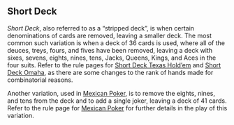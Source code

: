 Short Deck
----------

*Short Deck*, also referred to as a “stripped deck”, is when certain
denominations of cards are removed, leaving a smaller deck. The most common
such variation is when a deck of 36 cards is used, where all of the deuces,
treys, fours, and fives have been removed, leaving a deck with sixes, sevens,
eights, nines, tens, Jacks, Queens, Kings, and Aces in the four suits. Refer to
the rule pages for [Short Deck Texas Hold’em](short-deck-texas-holdem.md) and
[Short Deck Omaha](short-deck-omaha.md), as there are some changes to the rank
of hands made for combinatorial reasons.

Another variation, used in [Mexican Poker](mexican-poker.md), is to remove the
eights, nines, and tens from the deck and to add a single joker, leaving a deck
of 41 cards. Refer to the rule page for [Mexican Poker](./mexican-poker.md) for
further details in the play of this variation.
